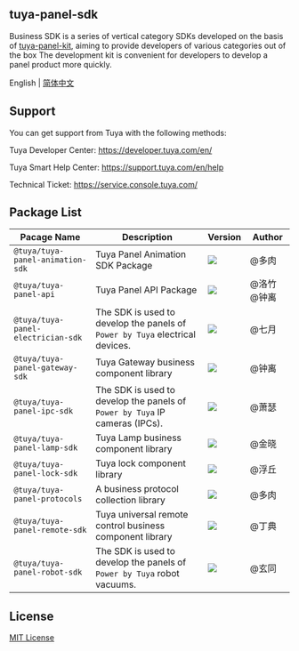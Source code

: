 ## tuya-panel-sdk

Business SDK is a series of vertical category SDKs developed on the basis of [tuya-panel-kit](https://github.com/tuya/tuya-panel-kit), aiming to provide developers of various categories out of the box The development kit is convenient for developers to develop a panel product more quickly.

English | [简体中文](./README-zh_CN.md)

## Support

You can get support from Tuya with the following methods:

Tuya Developer Center: https://developer.tuya.com/en/

Tuya Smart Help Center: https://support.tuya.com/en/help

Technical Ticket: https://service.console.tuya.com/

## Package List

| Pacage Name                        | Description                       | Version                                                      | Author |
| ---------------------------------- | --------------------------------- | ------------------------------------------------------------ | ------ |
| `@tuya/tuya-panel-animation-sdk`   | Tuya Panel Animation SDK Package | [![](https://img.shields.io/npm/v/@tuya/tuya-panel-animation-sdk/latest.svg)](https://www.npmjs.com/package/@tuya/tuya-panel-animation-sdk) | @多肉  |
| `@tuya/tuya-panel-api`             | Tuya Panel API Package | [![](https://img.shields.io/npm/v/@tuya/tuya-panel-api/latest.svg)](https://www.npmjs.com/package/@tuya/tuya-panel-api) | @洛竹 @钟离 |
| `@tuya/tuya-panel-electrician-sdk` | The SDK is used to develop the panels of `Power by Tuya` electrical devices. | [![](https://img.shields.io/npm/v/@tuya/tuya-panel-electrician-sdk/latest.svg)](https://www.npmjs.com/package/@tuya/tuya-panel-electrician-sdk) | @七月  |
| `@tuya/tuya-panel-gateway-sdk` | Tuya Gateway business component library | [![](https://img.shields.io/npm/v/@tuya/tuya-panel-gateway-sdk/latest.svg)](https://www.npmjs.com/package/@tuya/tuya-panel-gateway-sdk) | @钟离 |
| `@tuya/tuya-panel-ipc-sdk`         | The SDK is used to develop the panels of `Power by Tuya` IP cameras (IPCs). | [![](https://img.shields.io/npm/v/@tuya/tuya-panel-ipc-sdk/latest.svg)](https://www.npmjs.com/package/@tuya/tuya-panel-ipc-sdk) | @萧瑟  |
| `@tuya/tuya-panel-lamp-sdk`        | Tuya Lamp business component library                         | [![](https://img.shields.io/npm/v/@tuya/tuya-panel-lamp-sdk/latest.svg)](https://www.npmjs.com/package/@tuya/tuya-panel-lamp-sdk) | @金晓  |
| `@tuya/tuya-panel-lock-sdk`        | Tuya lock component library                                  | [![](https://img.shields.io/npm/v/@tuya/tuya-panel-lock-sdk/latest.svg)](https://www.npmjs.com/package/@tuya/tuya-panel-lock-sdk) | @浮丘  |
| `@tuya/tuya-panel-protocols`       | A business protocol collection library                       | [![](https://img.shields.io/npm/v/@tuya/tuya-panel-protocols/latest.svg)](https://www.npmjs.com/package/@tuya/tuya-panel-protocols) | @多肉  |
| `@tuya/tuya-panel-remote-sdk`      | Tuya universal remote control business component library     | [![](https://img.shields.io/npm/v/@tuya/tuya-panel-remote-sdk/latest.svg)](https://www.npmjs.com/package/@tuya/tuya-panel-remote-sdk) | @丁典  |
| `@tuya/tuya-panel-robot-sdk`       | The SDK is used to develop the panels of `Power by Tuya` robot vacuums. | [![](https://img.shields.io/npm/v/@tuya/tuya-panel-robot-sdk/latest.svg)](https://www.npmjs.com/package/@tuya/tuya-panel-robot-sdk) | @玄同  |

## License

[MIT License](https://github.com/tuya/tuya-iotos-embeded-sdk-multimedia/blob/master/LICENSE)
